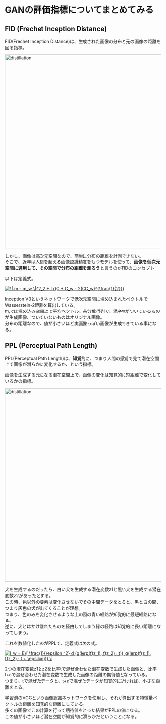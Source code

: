 # GANの評価指標についてまとめてみる

## FID (Frechet Inception Distance)

FID(Frechet Inception Distance)は、生成された画像の分布と元の画像の距離を図る指標。  

<img width="625" alt="distillation" src="https://user-images.githubusercontent.com/39772824/87878662-af7a1800-ca20-11ea-8114-e4ad295d7922.png">

しかし、画像は高次元空間なので、簡単に分布の距離を計測できない。  
そこで、近年は人間を超える画像認識精度をもつモデルを使って、**画像を低次元空間に適用して、その空間で分布の距離を測ろう**と言うのがFIDのコンセプト

以下は定義式。

<a href="https://www.codecogs.com/eqnedit.php?latex=\dpi{150}&space;\|&space;m&space;-&space;m_w&space;\|^2_2&space;&plus;&space;Tr(C&space;&plus;&space;C_w&space;-&space;2(CC_w)^{\frac{1}{2}})" target="_blank"><img src="https://latex.codecogs.com/gif.latex?\dpi{150}&space;\|&space;m&space;-&space;m_w&space;\|^2_2&space;&plus;&space;Tr(C&space;&plus;&space;C_w&space;-&space;2(CC_w)^{\frac{1}{2}})" title="\| m - m_w \|^2_2 + Tr(C + C_w - 2(CC_w)^{\frac{1}{2}})" /></a>

Inception V3というネットワークで低次元空間に埋め込まれたベクトルでWasserstein-2距離を算出している。  
m, cは埋め込み空間上で平均ベクトル、共分散行列で、添字wがついているものが生成画像、ついていないものはオリジナル画像。  
分布の距離なので、値が小さいほど実画像っぽい画像が生成できている事になる。

## PPL (Perceptual Path Length)

PPL(Perceptual Path Length)は、**知覚**的に、つまり人間の感覚で見て潜在空間上で画像が滑らかに変化するか、という指標。  

画像を生成する元になる潜在空間上で、画像の変化は知覚的に短距離で変化しているかの指標。  

<img width="625" alt="distillation" src="https://user-images.githubusercontent.com/39772824/87879825-06372000-ca28-11ea-8605-13279d17559b.png">

犬を生成するのだったら、白い犬を生成する潜在変数z1と黒い犬を生成する潜在変数z2があったとする。  
この時、色以外の要素は変化させないでその中間データをとると、黒と白の間、つまり灰色の犬が出てくることが理想。  
つまり、色のみを変化させるような上の図の青い経路が知覚的に最短経路になる。  
逆に、犬とはかけ離れたものを経由してしまう緑の経路は知覚的に長い距離になってしまう。  

これを数値化したのがPPLで、定義式は次の式。

<a href="https://www.codecogs.com/eqnedit.php?latex=\dpi{150}&space;l_w&space;=&space;E\[&space;\frac{1}{\epsilon&space;^2}&space;d&space;(g(lerp(f(z_1),&space;f(z_2)&space;;&space;t)),&space;g(lerp(f(z_1),&space;f(z_2)&space;;&space;t&space;&plus;&space;\epsilon)))&space;\]" target="_blank"><img src="https://latex.codecogs.com/gif.latex?\dpi{150}&space;l_w&space;=&space;E\[&space;\frac{1}{\epsilon&space;^2}&space;d&space;(g(lerp(f(z_1),&space;f(z_2)&space;;&space;t)),&space;g(lerp(f(z_1),&space;f(z_2)&space;;&space;t&space;&plus;&space;\epsilon)))&space;\]" title="l_w = E\[ \frac{1}{\epsilon ^2} d (g(lerp(f(z_1), f(z_2) ; t)), g(lerp(f(z_1), f(z_2) ; t + \epsilon))) \]" /></a>

2つの潜在変数z1とz2を比率tで混ぜ合わせた潜在変数で生成した画像と、比率t+εで混ぜ合わせた潜在変数で生成した画像の距離の期待値となっている。  
つまり、tで混ぜたデータと、t+εで混ぜたデータが知覚的に近ければ、小さな距離をとる。  

学習済のVGGという画像認識ネットワークを使用し、それが算出する特徴量ベクトルの距離を知覚的な距離にしている。  
多くの画像でこの計算を行って期待値をとった結果がPPLの値になる。  
この値が小さいほど潜在空間が知覚的に滑らかだということになる。  
